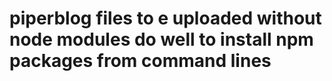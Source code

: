 # piperblog files to e uploaded without node modules do well to install npm packages from command lines
